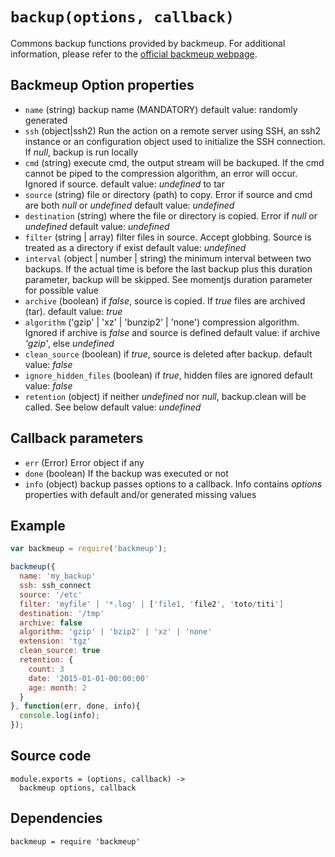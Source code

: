 # `backup(options, callback)`

Commons backup functions provided by backmeup. For additional information, please refer to the [official backmeup webpage][backmeup].

## Backmeup Option properties

*   `name` (string)
    backup name (MANDATORY)
    default value: randomly generated
*   `ssh` (object|ssh2)
    Run the action on a remote server using SSH, an ssh2 instance or an
    configuration object used to initialize the SSH connection.
    If _null_, backup is run locally
*   `cmd` (string)
    execute cmd, the output stream will be backuped. If the cmd cannot be piped to
    the compression algorithm, an error will occur. Ignored if source.
    default value: _undefined_
    to tar
*   `source` (string)
    file or directory (path) to copy. Error if source and cmd are both _null_ or _undefined_
    default value: _undefined_
*   `destination` (string)
    where the file or directory is copied. Error if _null_ or _undefined_
    default value: _undefined_ 
*   `filter` (string | array)
    filter files in source. Accept globbing. Source is treated as a directory if exist
    default value: _undefined_
*   `interval` (object | number | string)
    the minimum interval between two backups. If the actual time is before 
    the last backup plus this duration parameter, backup will be skipped.
    See momentjs duration parameter for possible value
*   `archive` (boolean)
    if _false_, source is copied. If _true_ files are archived (tar).
    default value: _true_
*   `algorithm` ('gzip' | 'xz' | 'bunzip2' | 'none')
    compression algorithm. Ignored if archive is _false_ and source is defined
    default value: if archive _'gzip'_, else _undefined_
*   `clean_source` (boolean)
    if _true_, source is deleted after backup.
    default value: _false_
*   `ignore_hidden_files` (boolean)
    if _true_, hidden files are ignored
    default value: _false_
*   `retention` (object)
    if neither _undefined_ nor _null_, backup.clean will be called. See below
    default value: _undefined_

## Callback parameters

*   `err` (Error)
    Error object if any
*   `done`  (boolean)
    If the backup was executed or not
*   `info` (object)
    backup passes options to a callback. Info contains _options_ properties with default
    and/or generated missing values

## Example

```js
var backmeup = require('backmeup');

backmeup({
  name: 'my_backup'
  ssh: ssh_connect
  source: '/etc'     
  filter: 'myfile' | '*.log' | ['file1, 'file2', 'toto/titi'] 
  destination: '/tmp'
  archive: false
  algorithm: 'gzip' | 'bzip2' | 'xz' | 'none'
  extension: 'tgz'
  clean_source: true
  retention: {
    count: 3
    date: '2015-01-01-00:00:00'
    age: month: 2
  }
}, function(err, done, info){
  console.log(info);
});
```

## Source code

    module.exports = (options, callback) ->
      backmeup options, callback

## Dependencies

    backmeup = require 'backmeup'

[backmeup]: https://github.com/adaltas/node-backmeup

